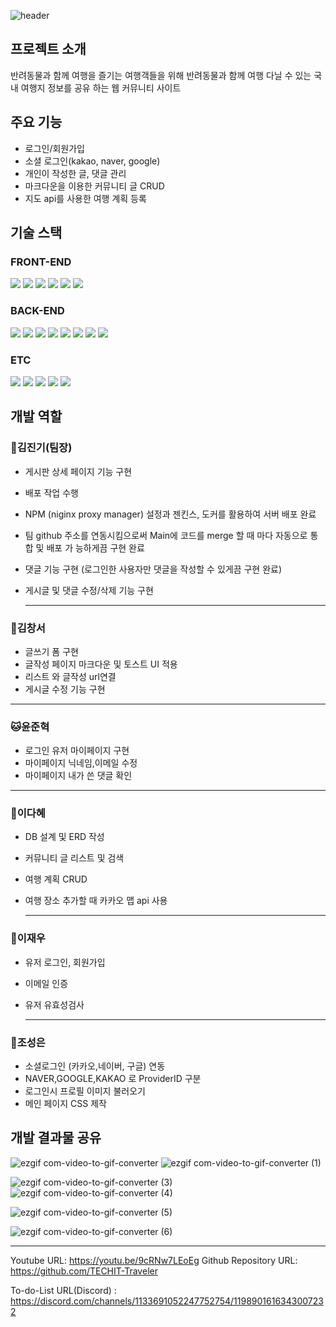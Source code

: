![header](https://capsule-render.vercel.app/api?type=waving&height=300&color=gradient&text=Traveler%20S2)
## 프로젝트 소개
반려동물과 함께 여행을 즐기는 여행객들을 위해 반려동물과 함께 여행 다닐 수 있는 국내 여행지 정보를 공유 하는 웹 커뮤니티 사이트

## 주요 기능
- 로그인/회원가입
- 소셜 로그인(kakao, naver, google)
- 개인이 작성한 글, 댓글 관리
- 마크다운을 이용한 커뮤니티 글 CRUD
- 지도 api를 사용한 여행 계획 등록


## 기술 스택
### FRONT-END
<img src="https://img.shields.io/badge/HTML-FE642E?style=for-the-badge&logo=Html&logoColor=white"> <img src="https://img.shields.io/badge/CSS-2E64FE?style=for-the-badge&logo=CSS&logoColor=white">
<img src="https://img.shields.io/badge/Bootstrap-8000FF?style=for-the-badge&logo=Bootstrap&logoColor=white">
<img src="https://img.shields.io/badge/JavaScript-FACC2E?style=for-the-badge&logo=JavaScript&logoColor=white">
<img src="https://img.shields.io/badge/KAKAO MAP API-yellow?style=for-the-badge&logo=KAKAO&logoColor=white">
<img src="https://img.shields.io/badge/TOAST UI-08298A?style=for-the-badge&logo=TOAST UI&logoColor=white">

### BACK-END
<img src="https://img.shields.io/badge/Java-orange?style=for-the-badge&logo=Java&logoColor=white"> <img src="https://img.shields.io/badge/Spring Boot-green?style=for-the-badge&logo=Spring Boot&logoColor=white">
<img src="https://img.shields.io/badge/Gradle-navy?style=for-the-badge&logo=Gradle&logoColor=white">
<img src="https://img.shields.io/badge/Lombok-red?style=for-the-badge&logo=Lombok&logoColor=white">
<img src="https://img.shields.io/badge/Spring Data JPA-green?style=for-the-badge&logo=Spring Data JPA&logoColor=white">
<img src="https://img.shields.io/badge/MySQL-blue?style=for-the-badge&logo=MySQL&logoColor=white">
<img src="https://img.shields.io/badge/Spring Security-A5DF00?style=for-the-badge&logo=Spring Security&logoColor=white">
<img src="https://img.shields.io/badge/OAuth2-0080FF?style=for-the-badge&logo=OAuth&logoColor=white">


### ETC
<img src="https://img.shields.io/badge/Git-FE642E?style=for-the-badge&logo=Git&logoColor=white"> <img src="https://img.shields.io/badge/GitHub-585858?style=for-the-badge&logo=GitHub&logoColor=white">
<img src="https://img.shields.io/badge/NGINX-31B404?style=for-the-badge&logo=NGINX&logoColor=white">
<img src="https://img.shields.io/badge/Jenkins-DF0101?style=for-the-badge&logo=Jenkins&logoColor=white">
<img src="https://img.shields.io/badge/Docker-2E9AFE?style=for-the-badge&logo=Docker&logoColor=white">


  
## 개발 역할


### :dog:김진기(팀장)

- 게시판 상세 페이지 기능 구현
- 배포 작업 수행
- NPM (niginx proxy manager) 설정과 젠킨스, 도커를 활용하여 서버 배포 완료
- 팀 github 주소를  연동시킴으로써 Main에 코드를 merge 할 때 마다 자동으로 통합 및 배포 가 능하게끔 구현 완료
- 댓글 기능 구현 (로그인한 사용자만 댓글을 작성할 수 있게끔 구현 완료)
- 게시글 및 댓글 수정/삭제 기능 구현
    
    ---
    

### :baby_chick:김창서

- 글쓰기 폼 구현
- 글작성 페이지 마크다운 및 토스트 UI 적용
- 리스트 와 글작성 url연결
- 게시글 수정 기능 구현

---

### :cat:윤준혁

- 로그인 유저 마이페이지 구현
- 마이페이지 닉네임,이메일 수정
- 마이페이지 내가 쓴 댓글 확인

---

### :rabbit:이다혜

- DB 설계 및 ERD 작성
- 커뮤니티 글 리스트 및 검색
- 여행 계획 CRUD
- 여행 장소 추가할 때 카카오 맵 api 사용
    
    ---
    

### :wolf:이재우

- 유저 로그인, 회원가입
- 이메일 인증
- 유저 유효성검사
    
    ---
    

### :hamster:조성은

- 소셜로그인  (카카오,네이버, 구글) 연동
- NAVER,GOOGLE,KAKAO 로 ProviderID 구분
- 로그인시 프로필 이미지 불러오기
- 메인 페이지 CSS 제작



## 개발 결과물 공유
![ezgif com-video-to-gif-converter](https://github.com/TECHIT-Traveler/traveler/assets/130129061/f0844610-8a47-4986-905e-c7a556a876e4)
![ezgif com-video-to-gif-converter (1)](https://github.com/TECHIT-Traveler/traveler/assets/130129061/ae2f51d5-a22b-4a37-bea2-f9e2c41445e3)

![ezgif com-video-to-gif-converter (3)](https://github.com/TECHIT-Traveler/traveler/assets/130129061/c3e20120-327b-4543-9b92-037690b294c1)
![ezgif com-video-to-gif-converter (4)](https://github.com/TECHIT-Traveler/traveler/assets/130129061/395d337c-28a6-4128-a316-959930771261)

![ezgif com-video-to-gif-converter (5)](https://github.com/TECHIT-Traveler/traveler/assets/130129061/645c46cf-66e2-4539-9e96-eef381122a97)

![ezgif com-video-to-gif-converter (6)](https://github.com/TECHIT-Traveler/traveler/assets/130129061/3d2b24a2-bc53-42a1-bbc3-ccb2861cbda9)

---
Youtube URL: https://youtu.be/9cRNw7LEoEg
Github Repository URL: https://github.com/TECHIT-Traveler

To-do-List URL(Discord) : https://discord.com/channels/1133691052247752754/1198901616343007232
